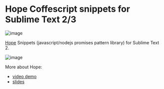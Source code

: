 Hope Coffescript snippets for Sublime Text 2/3
==================

  ![image](http://i.imgur.com/aJxW1fP.png)


[Hope](https://github.com/soyjavi/hope) Snippets (javascript/nodejs promises pattern library) for Sublime Text 2.

  ![image](http://i.imgur.com/Wg6mXXG.png)


 More about Hope:

  - [video demo](http://www.youtube.com/watch?v=NHQOlPoWki8)
  - [slides](http://www.slid.us/S15x#/)
